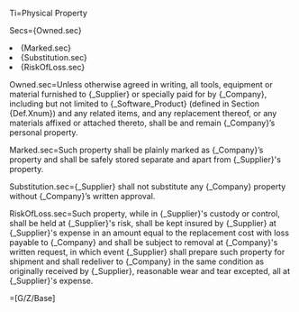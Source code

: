 Ti=Physical Property

Secs={Owned.sec}<li>{Marked.sec}<li>{Substitution.sec}<li>{RiskOfLoss.sec}

Owned.sec=Unless otherwise agreed in writing, all tools, equipment or material furnished to {_Supplier} or specially paid for by {_Company}, including but not limited to {_Software_Product} (defined in Section {Def.Xnum}) and any related items, and any replacement thereof, or any materials affixed or attached thereto, shall be and remain {_Company}’s personal property.

Marked.sec=Such property shall be plainly marked as {_Company}’s property and shall be safely stored separate and apart from {_Supplier}'s property.

Substitution.sec={_Supplier} shall not substitute any {_Company} property without {_Company}’s written approval.

RiskOfLoss.sec=Such property, while in {_Supplier}'s custody or control, shall be held at {_Supplier}'s risk, shall be kept insured by {_Supplier} at {_Supplier}'s expense in an amount equal to the replacement cost with loss payable to {_Company} and shall be subject to removal at {_Company}'s written request, in which event {_Supplier} shall prepare such property for shipment and shall redeliver to {_Company} in the same condition as originally received by {_Supplier}, reasonable wear and tear excepted, all at {_Supplier}'s expense.

=[G/Z/Base]
